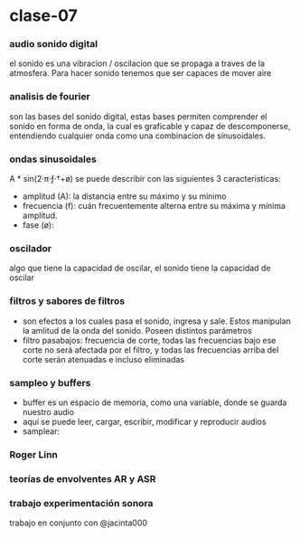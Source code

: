 # clase-07

### audio sonido digital
el sonido es una vibracion / oscilacion que se propaga a traves de la atmosfera. Para hacer sonido tenemos que ser capaces de mover aire

### analisis de fourier
son las bases del sonido digital, estas bases permiten comprender el sonido en forma de onda, la cual es graficable y capaz de descomponerse, entendiendo cualquier onda como una combinacion de sinusoidales.

### ondas sinusoidales
A * sin(2·π·ƒ·†+ø) se puede describir con las siguientes 3 caracteristicas:
* amplitud (A): la distancia entre su máximo y su mínimo
* frecuencia (f): cuán frecuentemente alterna entre su máxima y mínima amplitud.
* fase (ø):

### oscilador 
algo que tiene la capacidad de oscilar, el sonido tiene la capacidad de oscilar
### filtros y sabores de filtros
* son efectos a los cuales pasa el sonido, ingresa y sale. Estos manipulan la amlitud de la onda del sonido. Poseen distintos parámetros
* filtro pasabajos: frecuencia de corte, todas las frecuencias bajo ese corte no será afectada por el filtro, y todas las frecuencias arriba del corte serán atenuadas e incluso eliminadas

### sampleo y buffers
* buffer es un espacio de memoria, como una variable, donde se guarda nuestro audio
* aquí se puede leer, cargar, escribir, modificar y reproducir audios
* samplear: 

### Roger Linn

### teorías de envolventes AR y ASR

### trabajo experimentación sonora
trabajo en conjunto con @jacinta000
